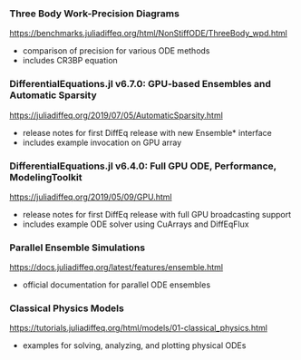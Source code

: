### Three Body Work-Precision Diagrams
https://benchmarks.juliadiffeq.org/html/NonStiffODE/ThreeBody_wpd.html
* comparison of precision for various ODE methods
* includes CR3BP equation

### DifferentialEquations.jl v6.7.0: GPU-based Ensembles and Automatic Sparsity
https://juliadiffeq.org/2019/07/05/AutomaticSparsity.html
* release notes for first DiffEq release with new Ensemble* interface
* includes example invocation on GPU array

### DifferentialEquations.jl v6.4.0: Full GPU ODE, Performance, ModelingToolkit
https://juliadiffeq.org/2019/05/09/GPU.html
* release notes for first DiffEq release with full GPU broadcasting support
* includes example ODE solver using CuArrays and DiffEqFlux

### Parallel Ensemble Simulations
https://docs.juliadiffeq.org/latest/features/ensemble.html
* official documentation for parallel ODE ensembles

### Classical Physics Models
https://tutorials.juliadiffeq.org/html/models/01-classical_physics.html
* examples for solving, analyzing, and plotting physical ODEs
